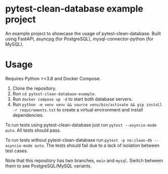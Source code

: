 # pytest-clean-database example project
An example project to showcase the usage of pytest-clean-database. Built using FastAPI, 
asyncpg (for PostgreSQL), mysql-connector-python (for MySQL).

# Usage
Requires Python >=3.8 and Docker Compose.

1. Clone the repository.
2. Run `cd pytest-clean-database-example`.
3. Run `docker compose up -d` to start both database servers.
4. Run `python -m venv venv && source venv/bin/activate && pip install -r
   requirements.txt` to create a virtual environment and install dependencies.

To run tests using pytest-clean-database just run `pytest --asyncio-mode auto`. All tests 
should pass.

To run tests without pytest-clean-database run `pytest -p no:clean-db --asyncio-mode auto`. 
The tests should fail due to a lack of isolation between test cases.

Note that this repository has two branches, `main` and `mysql`. Switch between them to 
see PostgreSQL/MySQL variants.
